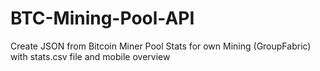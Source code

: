 # BTC-Mining-Pool-API
 Create JSON from Bitcoin Miner Pool Stats for own Mining (GroupFabric) with stats.csv file and mobile overview

